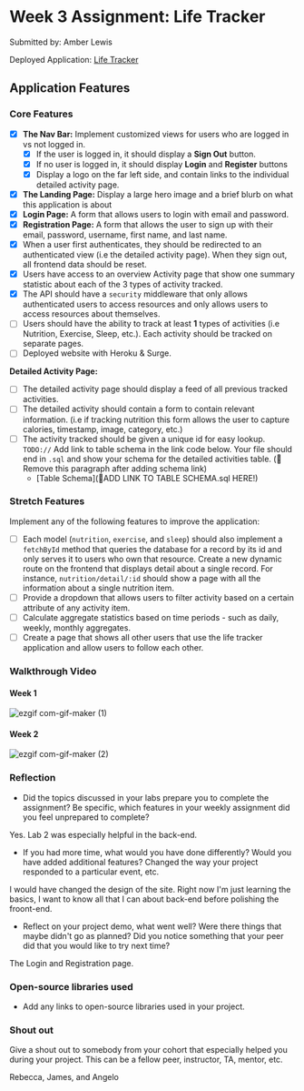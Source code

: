 # Week 3 Assignment: Life Tracker

Submitted by: Amber Lewis

Deployed Application: <a href="https://recordit.co/zdMyD5e8cU">Life Tracker</a>


## Application Features

### Core Features

- [x] **The Nav Bar:** Implement customized views for users who are logged in vs not logged in.
  - [x] If the user is logged in, it should display a **Sign Out** button. 
  - [x] If no user is logged in, it should display **Login** and **Register** buttons
  - [x] Display a logo on the far left side, and contain links to the individual detailed activity page. 
- [x] **The Landing Page:** Display a large hero image and a brief blurb on what this application is about
- [x] **Login Page:** A form that allows users to login with email and password.
- [x] **Registration Page:** A form that allows the user to sign up with their email, password, username, first name, and last name.
- [x] When a user first authenticates, they should be redirected to an authenticated view (i.e the detailed activity page). When they sign out, all frontend data should be reset.
- [x] Users have access to an overview Activity page that show one summary statistic about each of the 3 types of activity tracked.
- [x] The API should have a `security` middleware that only allows authenticated users to access resources and only allows users to access resources about themselves. 
- [ ] Users should have the ability to track at least **1** types of activities (i.e Nutrition, Exercise, Sleep, etc.). Each activity should be tracked on separate pages.
- [ ] Deployed website with Heroku & Surge. 

**Detailed Activity Page:**
- [ ] The detailed activity page should display a feed of all previous tracked activities.
- [ ] The detailed activity should contain a form to contain relevant information. (i.e if tracking nutrition this form allows the user to capture calories, timestamp, image, category, etc.) 
- [ ] The activity tracked should be given a unique id for easy lookup.
  `TODO://` Add link to table schema in the link code below. Your file should end in `.sql` and show your schema for the detailed activities table. (🚫 Remove this paragraph after adding schema link)
  * [Table Schema](📝ADD LINK TO TABLE SCHEMA.sql HERE!) 

### Stretch Features

Implement any of the following features to improve the application:
- [ ] Each model (`nutrition`, `exercise`, and `sleep`) should also implement a `fetchById` method that queries the database for a record by its id and only serves it to users who own that resource. Create a new dynamic route on the frontend that displays detail about a single record. For instance, `nutrition/detail/:id` should show a page with all the information about a single nutrition item.
- [ ] Provide a dropdown that allows users to filter activity based on a certain attribute of any activity item.
- [ ] Calculate aggregate statistics based on time periods - such as daily, weekly, monthly aggregates.
- [ ] Create a page that shows all other users that use the life tracker application and allow users to follow each other.

### Walkthrough Video
####  Week 1
![ezgif com-gif-maker (1)](https://user-images.githubusercontent.com/93353341/177064532-02ae4e55-8513-4992-a8b6-aa088e506527.gif)

#### Week 2

![ezgif com-gif-maker (2)](https://user-images.githubusercontent.com/93353341/178192908-abd7f7da-96b8-4db7-9476-de0f41302e72.gif)


### Reflection

* Did the topics discussed in your labs prepare you to complete the assignment? Be specific, which features in your weekly assignment did you feel unprepared to complete?

Yes. Lab 2 was especially helpful in the back-end.

* If you had more time, what would you have done differently? Would you have added additional features? Changed the way your project responded to a particular event, etc.

I would have changed the design of the site. Right now I'm just learning the basics, I want to know all that I can about back-end before polishing the froont-end.

* Reflect on your project demo, what went well? Were there things that maybe didn't go as planned? Did you notice something that your peer did that you would like to try next time?

The Login and Registration page. 

### Open-source libraries used

- Add any links to open-source libraries used in your project.

### Shout out

Give a shout out to somebody from your cohort that especially helped you during your project. This can be a fellow peer, instructor, TA, mentor, etc.

Rebecca, James, and Angelo
